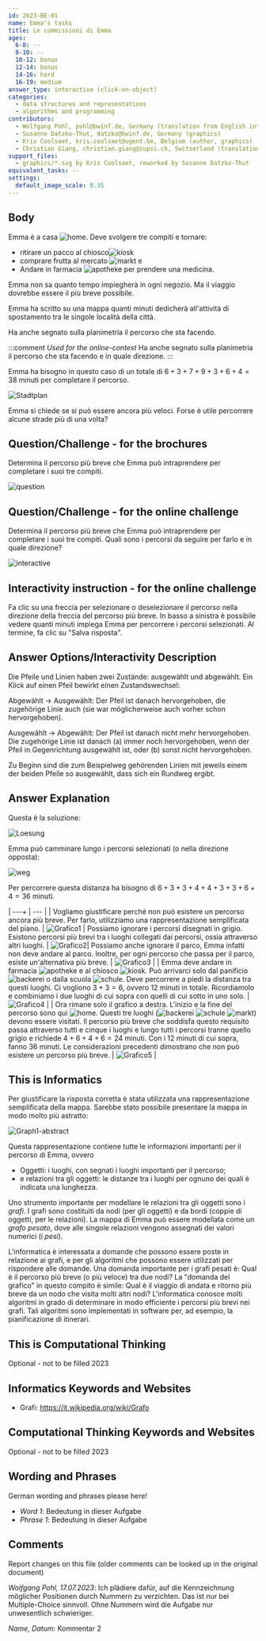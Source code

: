 ```yaml
---
id: 2023-BE-01
name: Emma's tasks
title: Le commissioni di Emma
ages:
  6-8: --
  8-10: --
  10-12: bonus
  12-14: bonus
  14-16: hard
  16-19: medium
answer_type: interactive (click-on-object)
categories:
  - data structures and representations
  - algorithms and programming
contributors:
  - Wolfgang Pohl, pohl@bwinf.de, Germany (translation from English into German)
  - Susanne Datzko-Thut, datzko@bwinf.de, Germany (graphics)
  - Kris Coolsaet, kris.coolsaet@ugent.be, Belgium (author, graphics)
  - Christian Giang, christian.giang@supsi.ch, Switzerland (translation from German into Italian)
support_files:
  - graphics/*.svg by Kris Coolsaet, reworked by Susanne Datzko-Thut
equivalent_tasks: --
settings:
  default_image_scale: 0.35
---
```



## Body

Emma è a casa ![home].  Deve svolgere tre compiti
e tornare:

- ritirare un pacco al chiosco![kiosk]
- comprare frutta al mercato ![markt] e
- Andare in farmacia ![apotheke] per prendere una medicina.

Emma non sa quanto tempo impiegherà in ogni negozio.
Ma il viaggio dovrebbe essere il più breve possibile.

Emma ha scritto su una mappa quanti minuti dedicherà all'attività di
spostamento tra le singole località della città.

Ha anche segnato sulla planimetria il percorso che sta facendo.

:::comment
_Used for the online-contest_
Ha anche segnato sulla planimetria il percorso che sta facendo e in quale direzione.
:::

Emma ha bisogno in questo caso di un totale di $6 + 3 + 7 + 9 + 3 + 6 + 4 = 38$ minuti per completare il percorso.

![Stadtplan](graphics/2023-BE-01-deu-challenge.svg "Mappa della città") 

Emma si chiede se si può essere ancora più veloci.
Forse è utile percorrere alcune strade più di una volta?


## Question/Challenge - for the brochures

Determina il percorso più breve che Emma può intraprendere per completare i suoi tre compiti.

![question](graphics/2023-BE-01-deu-challengebrochure.svg)
 

## Question/Challenge - for the online challenge

Determina il percorso più breve che Emma può intraprendere per completare i suoi tre compiti.
Quali sono i percorsi da seguire per farlo e in quale direzione?

![interactive](interactive/2023-BE-01-question-interactive2.svg)

## Interactivity instruction - for the online challenge

Fa clic su una freccia per selezionare o deselezionare il percorso nella direzione della freccia del percorso più breve.
In basso a sinistra è possibile vedere quanti minuti impiega Emma per percorrere i percorsi selezionati.
Al termine, fa clic su "Salva risposta".


## Answer Options/Interactivity Description

Die Pfeile und Linien haben zwei Zustände: ausgewählt und abgewählt.
Ein Klick auf einen Pfeil bewirkt einen Zustandswechsel:

Abgewählt -> Ausgewählt:
Der Pfeil ist danach hervorgehoben, die zugehörige Linie auch (sie war möglicherweise auch vorher schon hervorgehoben).

Ausgewählt -> Abgewählt:
Der Pfeil ist danach nicht mehr hervorgehoben.  Die zugehörige Linie ist danach (a) immer noch hervorgehoben, wenn der Pfeil in Gegenrichtung ausgewählt ist, oder (b) sonst nicht hervorgehoben.

Zu Beginn sind die zum Beispielweg gehörenden Linien mit jeweils einem der beiden Pfeile so ausgewählt, dass sich ein Rundweg ergibt.


## Answer Explanation

Questa è la soluzione:

![Loesung](graphics/2023-BE-01-deu-solution.svg "Soluzione") 
 
Emma può camminare lungo i percorsi selezionati (o nella direzione opposta):

![weg](graphics/2023-BE-01-weg.svg "Tratti (450px)") 
 
Per percorrere questa distanza ha bisogno di $6 + 3 + 3 + 4 + 4 + 3 + 3 + 6 + 4 = 36$ minuti.

| ---+ | --- |
| Vogliamo giustificare perché non può esistere un percorso ancora più breve. Per farlo, utilizziamo una rappresentazione semplificata del piano. | ![Grafico1](graphics/graph1.svg "Grafico 1") |
Possiamo ignorare i percorsi disegnati in grigio. Esistono percorsi più brevi tra i luoghi collegati dai percorsi, ossia attraverso altri luoghi. | ![Grafico2](graphics/graph2.svg "Grafico 2")|
Possiamo anche ignorare il parco, Emma infatti non deve andare al parco. Inoltre, per ogni percorso che passa per il parco, esiste un'alternativa più breve. | ![Grafico3](graphics/graph3.svg "Grafico 3") |
| Emma deve andare in farmacia ![apotheke] e al chiosco ![kiosk].  Può arrivarci solo dal panificio ![backerei] o dalla scuola ![schule]. Deve percorrere a piedi la distanza tra questi luoghi. Ci vogliono $3 + 3 = 6$, ovvero 12 minuti in totale. Ricordiamolo e combiniamo i due luoghi di cui sopra con quelli di cui sotto in uno solo. | ![Grafico4](graphics/graph4.svg "Grafico 4") |
| Ora rimane solo il grafico a destra. L'inizio e la fine del percorso sono qui ![home]. Questi tre luoghi (![backerei] ![schule] ![markt]) devono essere visitati. Il percorso più breve che soddisfa questo requisito passa attraverso tutti e cinque i luoghi e lungo tutti i percorsi tranne quello grigio e richiede $4 + 6 + 4 + 6 = 24$ minuti. Con i 12 minuti di cui sopra, fanno 36 minuti. Le considerazioni precedenti dimostrano che non può esistere un percorso più breve. | ![Grafico5](graphics/graph5.svg "Grafico 5") |

[apotheke]: graphics/2023-BE-01-inline-apotheke.svg  "Apotheke       (20px inline(-0.2ex))"
[markt]: graphics/2023-BE-01-inline-markt.svg        "Markt          (15px inline(-0.2ex))"
[kiosk]: graphics/2023-BE-01-inline-kiosk.svg        "Kiosk          (20px inline(-0.2ex))"
[home]: graphics/2023-BE-01-inline-meinstandort.svg  "Emma's Zuhause (16px inline(-0.2ex))"
[schule]: graphics/2023-BE-01-inline-schule.svg      "Schule         (21px inline(-0.2ex))"
[backerei]: graphics/2023-BE-01-inline-baeckerei.svg "Bäckerei       (20px inline(-0.2ex))"


## This is Informatics

Per giustificare la risposta corretta è stata utilizzata una rappresentazione semplificata della mappa.
Sarebbe stato possibile presentare la mappa in modo molto più astratto:

![Graph1-abstract](graphics/graph1-abstract-compatible.svg "Grafico 1 astratto") 
 
Questa rappresentazione contiene tutte le informazioni importanti per il percorso di Emma, ovvero
- Oggetti: i luoghi, con segnati i luoghi importanti per il percorso;
- e relazioni tra gli oggetti: le distanze tra i luoghi per ognuno dei quali è indicata una lunghezza.

Uno strumento importante per modellare le relazioni tra gli oggetti sono i _grafi_.
I grafi sono costituiti da nodi (per gli oggetti) e da bordi (coppie di oggetti, per le relazioni).
La mappa di Emma può essere modellata come un _grafo pesato_,
dove alle singole relazioni vengono assegnati dei valori numerici (i _pesi_).

L'informatica è interessata a domande che possono essere poste in relazione ai grafi,
e per gli algoritmi che possono essere utilizzati per rispondere alle domande.
Una domanda importante per i grafi pesati è:
Qual è il percorso più breve (o più veloce) tra due nodi?
La "domanda del grafico" in questo compito è simile:
Qual è il viaggio di andata e ritorno più breve da un nodo che visita molti altri nodi?
L'informatica conosce molti algoritmi in grado di determinare in modo efficiente i percorsi più brevi nei grafi.
Tali algoritmi sono implementati in software per, ad esempio, la pianificazione di itinerari.


## This is Computational Thinking

Optional - not to be filled 2023


## Informatics Keywords and Websites

- Grafi: https://it.wikipedia.org/wiki/Grafo


## Computational Thinking Keywords and Websites

 Optional - not to be filled 2023


## Wording and Phrases

German wording and phrases please here!

 - _Word 1_: Bedeutung in dieser Aufgabe
 - _Phrase 1_: Bedeutung in dieser Aufgabe 


## Comments

Report changes on this file (older comments can be looked up in the original document)

_Wolfgang Pohl, 17.07.2023_:  Ich plädiere dafür, auf die Kennzeichnung möglicher Positionen durch Nummern zu verzichten.  Das ist nur bei Multiple-Choice sinnvoll.  Ohne Nummern wird die Aufgabe nur unwesentlich schwieriger.

_Name, Datum_: Kommentar 2

